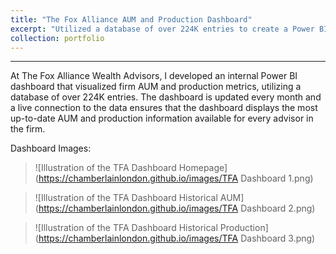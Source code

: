 ```yaml
---
title: "The Fox Alliance AUM and Production Dashboard"
excerpt: "Utilized a database of over 224K entries to create a Power BI dashboard that visualized firm KPIs"
collection: portfolio
---
```

------
At The Fox Alliance Wealth Advisors, I developed an internal Power BI dashboard that visualized firm AUM and production metrics, utilizing a database of over 224K entries. The dashboard is updated every month and a live connection to the data ensures that the dashboard displays the most up-to-date AUM and production information available for every advisor in the firm. 

Dashboard Images:

> ![Illustration of the TFA Dashboard Homepage](https://chamberlainlondon.github.io/images/TFA Dashboard 1.png)

> ![Illustration of the TFA Dashboard Historical AUM](https://chamberlainlondon.github.io/images/TFA Dashboard 2.png)

> ![Illustration of the TFA Dashboard Historical Production](https://chamberlainlondon.github.io/images/TFA Dashboard 3.png)
